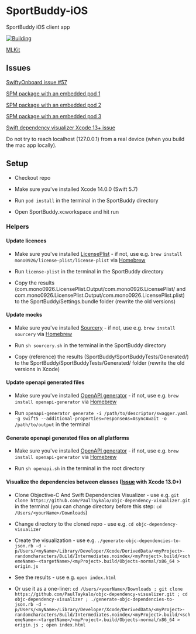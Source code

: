 # SportBuddy-iOS
SportBuddy iOS client app

[![Building](https://github.com/stateman92/MSc-SportBuddy-iOS/actions/workflows/main.yml/badge.svg)](https://github.com/stateman92/MSc-SportBuddy-iOS/actions/workflows/main.yml)

[MLKit](https://developers.google.com/ml-kit/vision/pose-detection/ios)

## Issues

[SwiftyOnboard issue #57](https://github.com/juanpablofernandez/SwiftyOnboard/issues/57)

[SPM package with an embedded pod 1](https://stackoverflow.com/questions/68314198/publish-swift-package-with-cocoapod-dependencies)

[SPM package with an embedded pod 2](https://stackoverflow.com/questions/69272311/swift-xcframework-with-cocoapod-embed-googlemap-build-successfully-but-on-usa)

[SPM package with an embedded pod 3](https://stackoverflow.com/questions/68548647/xcframework-with-pod-dependencies)

[Swift dependency visualizer Xcode 13+ issue](https://github.com/PaulTaykalo/objc-dependency-visualizer/issues/68#issuecomment-1100749090)

Do not try to reach localhost (127.0.0.1) from a real device (when you build the mac app locally).

## Setup

- Checkout repo

- Make sure you've installed Xcode 14.0.0 (Swift 5.7)

- Run `pod install` in the terminal in the SportBuddy directory

- Open SportBuddy.xcworkspace and hit run

### Helpers

#### Update licences

- Make sure you've installed [LicensePlist](https://github.com/mono0926/LicensePlist) - if not, use e.g. `brew install mono0926/license-plist/license-plist` via [Homebrew](https://brew.sh/)

- Run `license-plist` in the terminal in the SportBuddy directory

- Copy the results (com.mono0926.LicensePlist.Output/com.mono0926.LicensePlist/ and com.mono0926.LicensePlist.Output/com.mono0926.LicensePlist.plist) to the SportBuddy/Settings.bundle folder (rewrite the old versions)

#### Update mocks

- Make sure you've installed [Sourcery](https://github.com/krzysztofzablocki/Sourcery) - if not, use e.g. `brew install sourcery` via [Homebrew](https://brew.sh/)

- Run `sh sourcery.sh` in the terminal in the SportBuddy directory

- Copy (reference) the results (SportBuddy/SportBuddyTests/Generated/) to the SportBuddy/SportBuddyTests/Generated/ folder (rewrite the old versions in Xcode)

#### Update openapi generated files

- Make sure you've installed [OpenAPI generator](https://github.com/OpenAPITools/openapi-generator) - if not, use e.g. `brew install openapi-generator` via [Homebrew](https://brew.sh/)

- Run `openapi-generator generate -i /path/to/descriptor/swagger.yaml -g swift5 --additional-properties=responseAs=AsyncAwait -o /path/to/output` in the terminal

#### Generate openapi generated files on all platforms

- Make sure you've installed [OpenAPI generator](https://github.com/OpenAPITools/openapi-generator) - if not, use e.g. `brew install openapi-generator` via [Homebrew](https://brew.sh/)

- Run `sh openapi.sh` in the terminal in the root directory

#### Visualize the dependencies between classes ([Issue](https://github.com/PaulTaykalo/objc-dependency-visualizer/issues/68#issuecomment-1113864431) with Xcode 13.0+)

- Clone Objective-C And Swift Dependencies Visualizer - use e.g. `git clone https://github.com/PaulTaykalo/objc-dependency-visualizer.git` in the terminal (you can change directory before this step: `cd /Users/<yourName>/Downloads`)

- Change directory to the cloned repo - use e.g. `cd objc-dependency-visualizer`

- Create the visualization - use e.g. `./generate-objc-dependencies-to-json.rb -d -p/Users/<myName>/Library/Developer/Xcode/DerivedData/<myProject>-randomcharacters/Build/Intermediates.noindex/<myProject>.build/<schemeName>-<targetName>/<myProject>.build/Objects-normal/x86_64 > origin.js`

- See the results - use e.g. `open index.html`

- Or use it as a one-liner: `cd /Users/<yourName>/Downloads ; git clone https://github.com/PaulTaykalo/objc-dependency-visualizer.git ; cd objc-dependency-visualizer ; ./generate-objc-dependencies-to-json.rb -d -p/Users/<myName>/Library/Developer/Xcode/DerivedData/<myProject>-randomcharacters/Build/Intermediates.noindex/<myProject>.build/<schemeName>-<targetName>/<myProject>.build/Objects-normal/x86_64 > origin.js ; open index.html`
